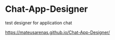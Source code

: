 # Chat-App-Designer
test designer for application chat

https://mateusarenas.github.io/Chat-App-Designer/
